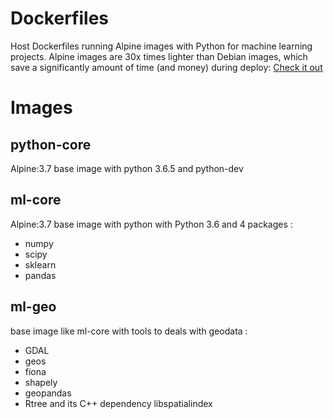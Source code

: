 # Dockerfiles

Host Dockerfiles running Alpine images with Python for machine learning projects.
Alpine images are 30x times lighter than Debian images, which save a significantly amount of time (and money) during deploy: [Check it out](https://nickjanetakis.com/blog/the-3-biggest-wins-when-using-alpine-as-a-base-docker-imagA)


# Images

## python-core

Alpine:3.7 base image with python 3.6.5 and python-dev 

## ml-core 

Alpine:3.7 base image with python with Python 3.6 and 4 packages : 
* numpy
* scipy
* sklearn
* pandas 

## ml-geo

base image like ml-core with tools to deals with geodata : 
* GDAL
* geos
* fiona
* shapely
* geopandas 
* Rtree and its C++ dependency libspatialindex 


